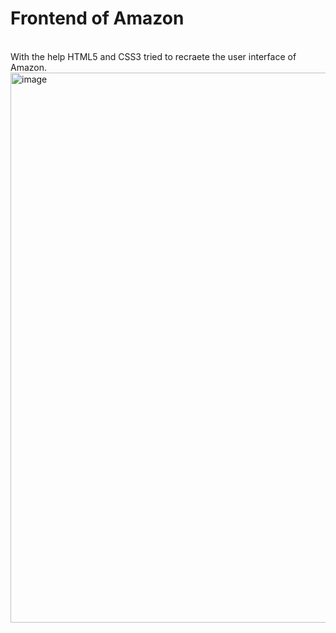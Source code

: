 # Frontend of Amazon
<br>
With the help HTML5 and CSS3 tried to recraete the user interface of Amazon. 
<br>
<img <img width="1882" height="880" alt="image" src="https://github.com/user-attachments/assets/cdb46fdc-d3fd-49e7-b285-2f93a7fe0462" />

